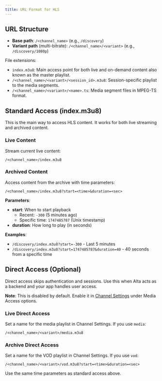 ```yaml
---
title: URL Format for HLS
---
```


## URL Structure

- **Base path**: `/<channel_name>` (e.g., `/discovery`)
- **Variant path** (multi-bitrate): `/<channel_name>/<variant>` (e.g., `/discovery/1080p`)

File extensions:

- `index.m3u8`: Main access point for both live and on-demand content also known as the master playlist.
- `/<channel_name>/<variant>/<session_id>.m3u8`: Session-specific playlist to the media segments.
- `/<channel_name>/<variant>/<name>.ts`: Media segment files in MPEG-TS format.

## Standard Access (index.m3u8)

This is the main way to access HLS content. It works for both live streaming and archived content.

### Live Content

Stream current live content:

```
/<channel_name>/index.m3u8
```

### Archived Content

Access content from the archive with time parameters:

```
/<channel_name>/index.m3u8?start=<time>&duration=<sec>
```

**Parameters**:
- **start**: When to start playback
  - Recent: `-300` (5 minutes ago)
  - Specific time: `1747485787` (Unix timestamp)
- **duration**: How long to play (in seconds)

**Examples**:
- `/discovery/index.m3u8?start=-300` - Last 5 minutes
- `/discovery/index.m3u8?start=1747485787&duration=40` - 40 seconds from a specific time

## Direct Access (Optional)

Direct access skips authentication and sessions. Use this when Alta acts as a backend and your app handles user access.

**Note**: This is disabled by default. Enable it in [Channel Settings](/en/alta/ott-settings/channel-settings/) under Media Access options.

### Live Direct Access

Set a name for the media playlist in Channel Settings. If you use `media`:

```
/<channel_name>/<variant>/media.m3u8
```

### Archive Direct Access

Set a name for the VOD playlist in Channel Settings. If you use `vod`:

```
/<channel_name>/<variant>/vod.m3u8?start=<time>&duration=<sec>
```

Use the same time parameters as standard access above.
